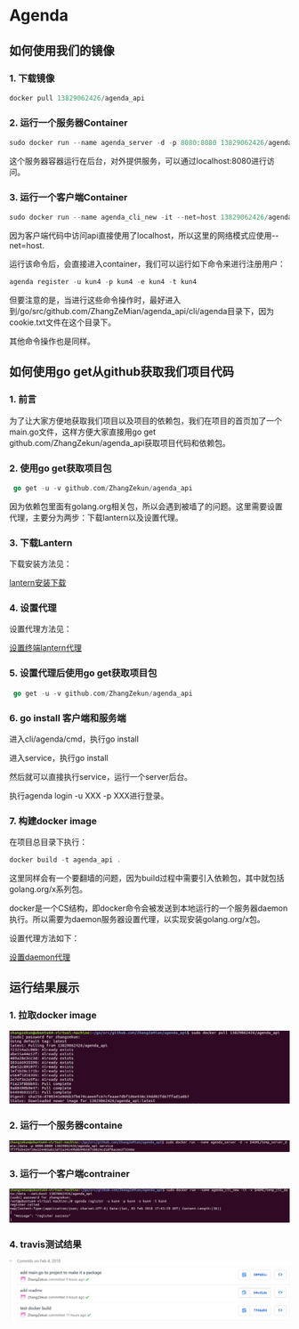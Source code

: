 # Agenda

## 如何使用我们的镜像

### 1. 下载镜像

~~~go
docker pull 13829062426/agenda_api
~~~

### 2. 运行一个服务器Container

~~~go
sudo docker run --name agenda_server -d -p 8080:8080 13829062426/agenda_api service
~~~

这个服务器容器运行在后台，对外提供服务，可以通过localhost:8080进行访问。

### 3. 运行一个客户端Container

~~~go
sudo docker run --name agenda_cli_new -it --net=host 13829062426/agenda_api
~~~

因为客户端代码中访问api直接使用了localhost，所以这里的网络模式应使用--net=host.



运行该命令后，会直接进入container，我们可以运行如下命令来进行注册用户：

~~~go
agenda register -u kun4 -p kun4 -e kun4 -t kun4
~~~

但要注意的是，当进行这些命令操作时，最好进入到/go/src/github.com/ZhangZeMian/agenda_api/cli/agenda目录下，因为cookie.txt文件在这个目录下。

其他命令操作也是同样。



## 如何使用go get从github获取我们项目代码

### 1. 前言

为了让大家方便地获取我们项目以及项目的依赖包，我们在项目的首页加了一个main.go文件，这样方便大家直接用go get github.com/ZhangZekun/agenda_api获取项目代码和依赖包。

### 2. 使用go get获取项目包

~~~go
 go get -u -v github.com/ZhangZekun/agenda_api
~~~

因为依赖包里面有golang.org相关包，所以会遇到被墙了的问题。这里需要设置代理，主要分为两步：下载lantern以及设置代理。

### 3. 下载Lantern

下载安装方法见：

[lantern安装下载](https://www.jianshu.com/p/d62cd99961c3)

### 4. 设置代理

设置代理方法见：

[设置终端lantern代理](https://dade.io/archives/116/)

### 5. 设置代理后使用go get获取项目包

~~~go
 go get -u -v github.com/ZhangZekun/agenda_api
~~~

### 6. go install 客户端和服务端

进入cli/agenda/cmd，执行go install

进入service，执行go install

然后就可以直接执行service，运行一个server后台。

执行agenda login -u XXX -p XXX进行登录。

### 7. 构建docker image

在项目总目录下执行：

~~~go
docker build -t agenda_api .
~~~

这里同样会有一个要翻墙的问题，因为build过程中需要引入依赖包，其中就包括golang.org/x系列包。

docker是一个CS结构，即docker命令会被发送到本地运行的一个服务器daemon执行。所以需要为daemon服务器设置代理，以实现安装golang.org/x包。

设置代理方法如下：

[设置daemon代理](https://docs.docker.com/config/daemon/systemd/#httphttps-proxy)

## 运行结果展示

### 1. 拉取docker image

![](https://raw.githubusercontent.com/ZhangZekun/images/master/agenda_api/1.PNG)

### 2. 运行一个服务器containe

![](https://raw.githubusercontent.com/ZhangZekun/images/master/agenda_api/3.PNG)

### 3. 运行一个客户端contrainer

![](https://raw.githubusercontent.com/ZhangZekun/images/master/agenda_api/2.PNG)

### 4. travis测试结果

![](https://raw.githubusercontent.com/ZhangZekun/images/master/agenda_api/4.PNG)